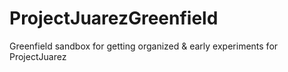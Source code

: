 # ProjectJuarezGreenfield
Greenfield sandbox for getting organized &amp; early experiments for ProjectJuarez
